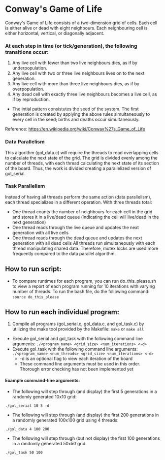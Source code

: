 # Conway's Game of Life
Conway's Game of Life consists of a two-dimension grid of cells. Each cell is either alive or dead with eight neighbours. Each neighbouring cell is either horizontal, vertical, or diagonally adjacent.

### At each step in time (or tick/generation), the following transitions occur:
  1. Any live cell with fewer than two live neighbours dies, as if by underpopulation.
  2. Any live cell with two or three live neighbours lives on to the next generation.
  3. Any live cell with more than three live neighbours dies, as if by overpopulation.
  4. Any dead cell with exactly three live neighbours becomes a live cell, as if by reproduction.
- The intial pattern consistutes the seed of the system. The first generation is created by applying the above rules simultaneously to every cell in the seed; births and deaths occur simultaneously.

Reference: https://en.wikipedia.org/wiki/Conway%27s_Game_of_Life

### Data Parallelism
This algorithm (gol_data.c) will require the threads to read overlapping cells to calculate the next state of the grid. The grid is divided evenly among the number of threads, with each thread calculating the next state of its section of the board. Thus, the work is divided creating a parallelized version of gol_serial.

### Task Parallelism
Instead of having all threads perform the same action (data parallelism), each thread specializes in a different operation. With three threads total:
- One thread counts the number of neighbours for each cell in the grid and stores it in a live/dead queue (indicating the cell will live/dead in the next generation)
- One thread reads through the live queue and updates the next generation with all live cells
- One thread reads through the dead queue and updates the next generation with all dead cells
All threads run simultaneously with each thread manipulating shared data. Therefore, mutex locks are used more frequently compared to the data parallel algorithm.

## How to run script:
- To compare runtimes for each program, you can run do_this_please.sh to view a report of each program running for 10 iterations with varying number of threads. To run the bash file, do the following command: `source do_this_please`

## How to run each individual program:
  1. Compile all programs (gol_serial.c, gol_data.c, and gol_task.c) by utilizing the make tool provided by the Makefile: `make` or `make all`
- Execute gol_serial and gol_task with the following command line arguments: `./<program_name> <grid_size> <num_iterations> <-d>`
- Execute gol_task with the following command line arguments: `./<program_name> <num_threads> <grid_size> <num_iterations> <-d>`
    - -d is an optional flag to view each iteration of the board
    - These command line arguments must be used in this order. Thorough error checking has not been implemented yet

#### Example command-line arguments:
- The following will step through (and display) the first 5 generations in a randomly generated 10x10 grid:
```
./gol_serial 10 5 -d
```
- The following will step through (and display) the first 200 generations in a randomly generated 100x100 grid using 4 threads:
```
./gol_data 4 100 200
```
- The following will step through (but not display) the first 100 generations in a randomly generated 50x50 grid:
```
./gol_task 50 100
```